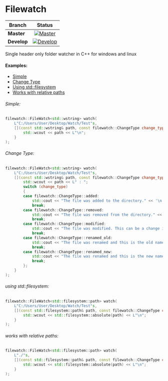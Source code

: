 # Filewatch

| Branch        | Status        |
| ------------- |:-------------:|
| **Master**    | [![Master](https://travis-ci.org/ThomasMonkman/filewatch.svg?branch=master)](https://travis-ci.org/ThomasMonkman/filewatch) |
| **Develop**   | [![Develop](https://travis-ci.org/ThomasMonkman/filewatch.svg?branch=develop)](https://travis-ci.org/ThomasMonkman/filewatch) |

Single header only folder watcher in C++ for windows and linux

#### Examples:
- [Simple](#1)
- [Change Type](#2)
- [Using std::filesystem](#3)
- [Works with relative paths](#4)

###### Simple: <a id="1"></a>
```cpp
filewatch::FileWatch<std::wstring> watch(
	L"C:/Users/User/Desktop/Watch/Test"s, 
	[](const std::wstring& path, const filewatch::ChangeType change_type) {
		std::wcout << path << L"\n";
	}
);
```

###### Change Type: <a id="2"></a>
```cpp
filewatch::FileWatch<std::wstring> watch(
	L"C:/Users/User/Desktop/Watch/Test"s, 
	[](const std::wstring& path, const filewatch::ChangeType change_type) {
		std::wcout << path << L" : ";
		switch (change_type)
		{
		case filewatch::ChangeType::added:
			std::cout << "The file was added to the directory." << '\n';
			break;
		case filewatch::ChangeType::removed:
			std::cout << "The file was removed from the directory." << '\n';
			break;
		case filewatch::ChangeType::modified:
			std::cout << "The file was modified. This can be a change in the time stamp or attributes." << '\n';
			break;
		case filewatch::ChangeType::renamed_old:
			std::cout << "The file was renamed and this is the old name." << '\n';
			break;
		case filewatch::ChangeType::renamed_new:
			std::cout << "The file was renamed and this is the new name." << '\n';
			break;
		};
	}
);
```

###### using std::filesystem: <a id="3"></a>
```cpp
filewatch::FileWatch<std::filesystem::path> watch(
	L"C:/Users/User/Desktop/Watch/Test"s, 
	[](const std::filesystem::path& path, const filewatch::ChangeType change_type) {
		std::wcout << std::filesystem::absolute(path) << L"\n";		
	}
);
```

###### works with relative paths: <a id="4"></a>
```cpp
filewatch::FileWatch<std::filesystem::path> watch(
	L"./"s, 
	[](const std::filesystem::path& path, const filewatch::ChangeType change_type) {
		std::wcout << std::filesystem::absolute(path) << L"\n";		
	}
);
```
